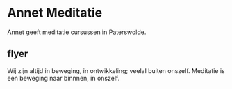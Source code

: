 # Annet Meditatie

Annet geeft meditatie cursussen in Paterswolde.

## flyer

Wij zijn altijd in beweging, in ontwikkeling; veelal buiten onszelf.
Meditatie is een beweging naar binnnen, in onszelf.

